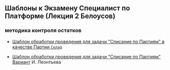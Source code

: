 ## Шаблоны к Экзамену Специалист по  Платформе (Лекция 2 Белоусов)

### методика контроля  остатков

- [Шаблон обработки проведения для задачи "Списание по Партиям" в качестве Партии `Склад` ](https://github.com/alex-dev-2020/SpecPlatform/commit/1e5d221013b026370cfe9915bee01e036a652828)

- [Шаблон обработки проведения для задачи "Списание по Партиям"](https://github.com/alex-dev-2020/SpecPlatform/commit/a0554e97d26766c94a44547da744daa5d095f763)  [Вариант](https://youtu.be/MyoJeDH63Zo?list=PLcS_eYAMuJLbyHEIbclg0fz7nF77ybR8C) И. Леонтьева

